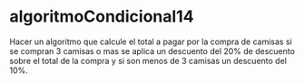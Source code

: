# algoritmoCondicional14
Hacer un algoritmo que calcule el total a pagar por la compra de camisas si se compran 3 camisas o mas se aplica un descuento del 20% de descuento sobre el total de la compra y si son menos de 3 camisas un descuento del 10%.
